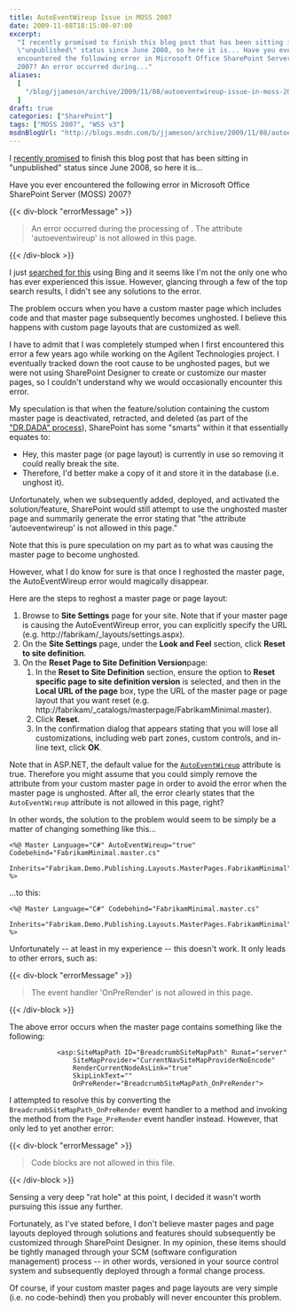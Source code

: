 ```yaml
---
title: AutoEventWireup Issue in MOSS 2007
date: 2009-11-08T18:15:00-07:00
excerpt:
  "I recently promised to finish this blog post that has been sitting in
  \"unpublished\" status since June 2008, so here it is... Have you ever
  encountered the following error in Microsoft Office SharePoint Server (MOSS)
  2007? An error occurred during..."
aliases:
  [
    "/blog/jjameson/archive/2009/11/08/autoeventwireup-issue-in-moss-2007.aspx",
  ]
draft: true
categories: ["SharePoint"]
tags: ["MOSS 2007", "WSS v3"]
msdnBlogUrl: "http://blogs.msdn.com/b/jjameson/archive/2009/11/08/autoeventwireup-issue-in-moss-2007.aspx"
---
```


I [recently promised](/blog/jjameson/2009/11/02/analyzing-my-msdn-blog) to
finish this blog post that has been sitting in "unpublished" status since June
2008, so here it is...

Have you ever encountered the following error in Microsoft Office SharePoint
Server (MOSS) 2007?

{{< div-block "errorMessage" >}}

> An error occurred during the processing of . The attribute 'autoeventwireup'
> is not allowed in this page.

{{< /div-block >}}

I just
[searched for this](http://www.bing.com/search?q=SharePoint+%22AutoEventWireup+is+not+allowed%22&form=QBRE&qs=n)
using Bing and it seems like I'm not the only one who has ever experienced this
issue. However, glancing through a few of the top search results, I didn't see
any solutions to the error.

The problem occurs when you have a custom master page which includes code and
that master page subsequently becomes unghosted. I believe this happens with
custom page layouts that are customized as well.

I have to admit that I was completely stumped when I first encountered this
error a few years ago while working on the Agilent Technologies project. I
eventually tracked down the root cause to be unghosted pages, but we were not
using SharePoint Designer to create or customize our master pages, so I couldn't
understand why we would occasionally encounter this error.

My speculation is that when the feature/solution containing the custom master
page is deactivated, retracted, and deleted (as part of the
["DR.DADA" process](/blog/jjameson/2009/03/31/introducing-the-dr-dada-approach-to-sharepoint-development)),
SharePoint has some "smarts" within it that essentially equates to:

- Hey, this master page (or page layout) is currently in use so removing it
  could really break the site.
- Therefore, I'd better make a copy of it and store it in the database (i.e.
  unghost it).

Unfortunately, when we subsequently added, deployed, and activated the
solution/feature, SharePoint would still attempt to use the unghosted master
page and summarily generate the error stating that "the attribute
'autoeventwireup' is not allowed in this page."

Note that this is pure speculation on my part as to what was causing the master
page to become unghosted.

However, what I do know for sure is that once I reghosted the master page, the
AutoEventWireup error would magically disappear.

Here are the steps to reghost a master page or page layout:

1. Browse to **Site Settings** page for your site. Note that if your master page
   is causing the AutoEventWireup error, you can explicitly specify the URL
   (e.g. http://fabrikam/\_layouts/settings.aspx).
1. On the **Site Settings** page, under the **Look and Feel** section, click
   **Reset to site definition**.
1. On the **Reset Page to Site Definition Version**page:
   1. In the **Reset to Site Definition** section, ensure the option to **Reset
      specific page to site definition version** is selected, and then in the
      **Local URL of the page** box, type the URL of the master page or page
      layout that you want reset (e.g.
      http://fabrikam/\_catalogs/masterpage/FabrikamMinimal.master).
   1. Click **Reset**.
   1. In the confirmation dialog that appears stating that you will lose all
      customizations, including web part zones, custom controls, and in-line
      text, click **OK**.

Note that in ASP.NET, the default value for the
[`AutoEventWireup`](http://support.microsoft.com/kb/814745) attribute is true.
Therefore you might assume that you could simply remove the attribute from your
custom master page in order to avoid the error when the master page is
unghosted. After all, the error clearly states that the `AutoEventWireup`
attribute is not allowed in this page, right?

In other words, the solution to the problem would seem to be simply be a matter
of changing something like this...

```ASP.NET
<%@ Master Language="C#" AutoEventWireup="true" Codebehind="FabrikamMinimal.master.cs"
    Inherits="Fabrikam.Demo.Publishing.Layouts.MasterPages.FabrikamMinimal" %>
```

...to this:

```ASP.NET
<%@ Master Language="C#" Codebehind="FabrikamMinimal.master.cs"
    Inherits="Fabrikam.Demo.Publishing.Layouts.MasterPages.FabrikamMinimal" %>
```

Unfortunately -- at least in my experience -- this doesn't work. It only leads
to other errors, such as:

{{< div-block "errorMessage" >}}

> The event handler 'OnPreRender' is not allowed in this page.

{{< /div-block >}}

The above error occurs when the master page contains something like the
following:

```ASP.NET
            <asp:SiteMapPath ID="BreadcrumbSiteMapPath" Runat="server"
                SiteMapProvider="CurrentNavSiteMapProviderNoEncode"
                RenderCurrentNodeAsLink="true"
                SkipLinkText=""
                OnPreRender="BreadcrumbSiteMapPath_OnPreRender">
```

I attempted to resolve this by converting the
`BreadcrumbSiteMapPath_OnPreRender` event handler to a method and invoking the
method from the `Page_PreRender` event handler instead. However, that only led
to yet another error:

{{< div-block "errorMessage" >}}

> Code blocks are not allowed in this file.

{{< /div-block >}}

Sensing a very deep "rat hole" at this point, I decided it wasn't worth pursuing
this issue any further.

Fortunately, as I've stated before, I don't believe master pages and page
layouts deployed through solutions and features should subsequently be
customized through SharePoint Designer. In my opinion, these items should be
tightly managed through your SCM (software configuration management) process --
in other words, versioned in your source control system and subsequently
deployed through a formal change process.

Of course, if your custom master pages and page layouts are very simple (i.e. no
code-behind) then you probably will never encounter this problem.
